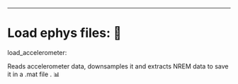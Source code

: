 --------------------------------
# Load ephys files: :file_folder: 

load_accelerometer:

Reads accelerometer data, downsamples it and extracts NREM data to save it in a .mat file . :bar_chart:
